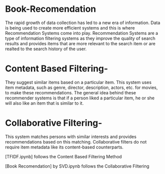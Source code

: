 # Book-Recomendation
The rapid growth of data collection has led to a new era of information. Data is being used to create more efficient systems and this is where Recommendation Systems come into play. Recommendation Systems are a type of information filtering systems as they improve the quality of search results and provides items that are more relevant to the search item or are realted to the search history of the user.

# Content Based Filtering- 
They suggest similar items based on a particular item. This system uses item metadata, such as genre, director, description, actors, etc. for movies, to make these recommendations. The general idea behind these recommender systems is that if a person liked a particular item, he or she will also like an item that is similar to it.
# Collaborative Filtering-
This system matches persons with similar interests and provides recommendations based on this matching. Collaborative filters do not require item metadata like its content-based counterparts.

[TFIDF.ipynb] follows the Content Based Filtering Method

[Book Recomendation] by SVD.ipynb follows the Collaborative Filtering
